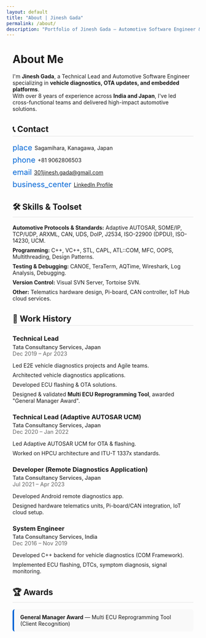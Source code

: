 ```yaml
---
layout: default
title: "About | Jinesh Gada"
permalink: /about/
description: "Portfolio of Jinesh Gada — Automotive Software Engineer & Technical Lead specializing in vehicle diagnostics, OTA, and Adaptive AUTOSAR."
---
```


<!-- Material Icons -->
<link href="https://fonts.googleapis.com/icon?family=Material+Icons" rel="stylesheet">

<style>
  .about-section { 
    margin: 2rem auto; 
    max-width: 900px; 
    padding: 0 1rem; 
  }
  .about-section h2 { 
    border-bottom: 2px solid #eee; 
    padding-bottom: .3rem; 
    margin-top: 2rem; 
  }
  .about-section ul { 
    list-style: none; 
    padding: 0; 
  }
  .about-section li { 
    margin: .5rem 0; 
  }
  .material-icons { 
    font-size: 20px; 
    vertical-align: middle; 
    margin-right: 6px; 
    color: #0366d6; 
  }
  .job { 
    margin-bottom: 1.5rem; 
  }
  .job h3 { 
    margin-bottom: .2rem; 
  }
  .job .company { 
    font-weight: 600; 
    color: #444; 
  }
  .job .date { 
    color: #666; 
    font-size: .9rem; 
  }
  .award { 
    background: #f9f9f9; 
    border-left: 4px solid #0366d6; 
    padding: .75rem 1rem; 
    border-radius: 6px; 
    margin: .75rem 0; 
  }
  .contact-item {
    display: flex;
    align-items: center;
    margin: 0.5rem 0;
  }
</style>

<div class="about-section">

# About Me

I'm **Jinesh Gada**, a Technical Lead and Automotive Software Engineer specializing in **vehicle diagnostics, OTA updates, and embedded platforms**.  
With over 8 years of experience across **India and Japan**, I've led cross-functional teams and delivered high-impact automotive solutions.

## 📞 Contact

<div class="contact-item">
  <span class="material-icons">place</span>
  Sagamihara, Kanagawa, Japan
</div>

<div class="contact-item">
  <span class="material-icons">phone</span>
  +81 9062806503
</div>

<div class="contact-item">
  <span class="material-icons">email</span>
  <a href="mailto:301jinesh.gada@gmail.com">301jinesh.gada@gmail.com</a>
</div>

<div class="contact-item">
  <span class="material-icons">business_center</span>
  <a href="https://linkedin.com/in/jinesh-gada-2975aa106">LinkedIn Profile</a>
</div>

## 🛠 Skills & Toolset

- **Automotive Protocols & Standards:** Adaptive AUTOSAR, SOME/IP, TCP/UDP, ARXML, CAN, UDS, DoIP, J2534, ISO-22900 (DPDU), ISO-14230, UCM.  
- **Programming:** C++, VC++, STL, CAPL, ATL::COM, MFC, OOPS, Multithreading, Design Patterns.  
- **Testing & Debugging:** CANOE, TeraTerm, AQTime, Wireshark, Log Analysis, Debugging.  
- **Version Control:** Visual SVN Server, Tortoise SVN.  
- **Other:** Telematics hardware design, Pi-board, CAN controller, IoT Hub cloud services.

## 💼 Work History

<div class="job">
  <h3>Technical Lead</h3>
  <div class="company">Tata Consultancy Services, Japan</div>
  <div class="date">Dec 2019 – Apr 2023</div>
  <ul>
    <li>Led E2E vehicle diagnostics projects and Agile teams.</li>
    <li>Architected vehicle diagnostics applications.</li>
    <li>Developed ECU flashing & OTA solutions.</li>
    <li>Designed & validated <strong>Multi ECU Reprogramming Tool</strong>, awarded "General Manager Award".</li>
  </ul>
</div>

<div class="job">
  <h3>Technical Lead (Adaptive AUTOSAR UCM)</h3>
  <div class="company">Tata Consultancy Services, Japan</div>
  <div class="date">Dec 2020 – Jan 2022</div>
  <ul>
    <li>Led Adaptive AUTOSAR UCM for OTA & flashing.</li>
    <li>Worked on HPCU architecture and ITU-T 1337x standards.</li>
  </ul>
</div>

<div class="job">
  <h3>Developer (Remote Diagnostics Application)</h3>
  <div class="company">Tata Consultancy Services, Japan</div>
  <div class="date">Jul 2021 – Apr 2023</div>
  <ul>
    <li>Developed Android remote diagnostics app.</li>
    <li>Designed hardware telematics units, Pi-board/CAN integration, IoT cloud setup.</li>
  </ul>
</div>

<div class="job">
  <h3>System Engineer</h3>
  <div class="company">Tata Consultancy Services, India</div>
  <div class="date">Dec 2016 – Nov 2019</div>
  <ul>
    <li>Developed C++ backend for vehicle diagnostics (COM Framework).</li>
    <li>Implemented ECU flashing, DTCs, symptom diagnosis, signal monitoring.</li>
  </ul>
</div>

## 🏆 Awards

<div class="award">
  <strong>General Manager Award</strong> — Multi ECU Reprogramming Tool (Client Recognition)
</div>

</div>
